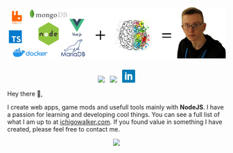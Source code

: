 # [![Artsem Levitsky Header](https://raw.githubusercontent.com/IchigoWalker/IchigoWalker/master/img/background.png)](https://ichigowalker.com)

<p align='center'>
<a href="https://vk.com/ichigowalker"><img height="30" src="https://vk.com/images/icons/pwa/apple/default.png"></a>&nbsp;&nbsp;
<a href="https://www.instagram.com/ichig0walker/"><img height="30" src="https://www.instagram.com/favicon.ico"></a>&nbsp;&nbsp;
<a href="https://www.linkedin.com/in/artem-levitsky/"><img height="30" src="https://raw.githubusercontent.com/IchigoWalker/IchigoWalker/master/img/linkedin.png?raw=true"></a>
</p>

Hey there 👋,

I create web apps, game mods and usefull tools mainly with **NodeJS**. I have a passion for learning and developing cool things. You can see a full list of what I am up to at [ichigowalker.com](https://ichigowalker.com/portfolio). If you found value in something I have created, please feel free to contact me.

<p align='center'>
<img src="https://visitor-badge.glitch.me/badge?page_id=ichigowalker.visitor-badge">
</p>
